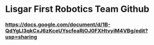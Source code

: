 # Lisgar First Robotics Team Github
### https://docs.google.com/document/d/1B-QdYgLl3qkCxJ6zKceUYscfeaRjOJ0FXHtvyiM4VBg/edit?usp=sharing
